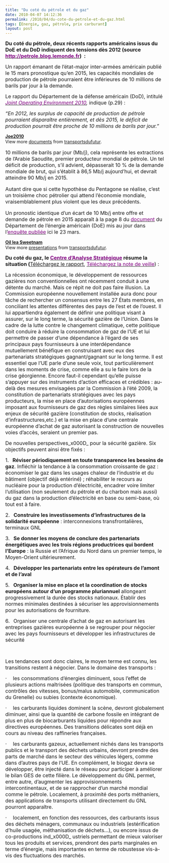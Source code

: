 ```yaml
---
title: "Du coté du pétrole et du gaz"
date: 2010-04-07 14:12:36
permalink: /2010/04/du-cote-du-petrole-et-du-gaz.html
tags: [Energie, gaz, pétrole, prix carburant]
layout: post
---
```


<p><strong><span><font size="3">Du coté du pétrole, deux récents rapports américains issus du DoE et du DoD indiquent des tensions dès 2012 (source </font><a href="http://petrole.blog.lemonde.fr/"><font color="#800080" size="3">http://petrole.blog.lemonde.fr</font></a><font size="3">)  :</font></span></strong></p> <p><font size="3"><span>Un rapport émanant de l’état-major inter-armées américain publié le 15 mars pronostique qu’en 2015, les capacités mondiales de production de pétrole pourraient être inférieures de 10 millions de barils par jour à la demande.</span><span></span></font></p> <p><font size="3"><span>Le rapport du Département de la défense américain (DoD), intitulé <em><a href="http://www.fas.org/man/eprint/joe2010.pdf" target="_blank"><font color="#800080">Joint Operating Environment 2010</font></a>,</em> indique (p.29) :</span><span></span></font></p> <p><font size="3"><em><span>“En 2012, les surplus de capacité de production de pétrole pourraient disparaître entièrement, et dès 2015, le déficit de production pourrait être proche de 10 millions de barils par jour.” </span></em></font></p> <div id="__ss_3655351"><strong><a href="http://www.slideshare.net/transportsdufutur/joe2010" title="Joe2010">Joe2010</a></strong>   <div>View more <a href="http://www.slideshare.net/">documents</a> from <a href="http://www.slideshare.net/transportsdufutur">transportsdufutur</a>.</div></div><span><font size="3"> <p><font size="3"><span>10 millions de barils par jour (Mb/j), cela représente les extractions de l’Arabie Saoudite, premier producteur mondial de pétrole. Un tel déficit de production, s’il advient, dépasserait 10 % de la demande mondiale de brut, qui s’établit à 86,5 Mb/j aujourd’hui, et devrait atteindre 90 Mb/j en 2015.</span><span></span></font></p> <p><font size="3"><span>Autant dire que si cette hypothèse du Pentagone se réalise, c’est un troisième choc pétrolier qui attend l’économie mondiale, vraisemblablement plus violent que les deux précédents.</span></font></p> <p><font size="3"><span></span><span> </span></font></p></font></span>  <!--more-->  <p><span><font size="3">Un pronostic identique d’un écart de 10 Mb/j entre offre et demande de pétrole en 2015 apparaît à la page 8 du </font><a href="https://gabrielplassat.github.io/transportsdufutur/wp-content/uploads/sites/6/2010/04/Sweetnam.pdf" target="_blank"><font color="#800080" size="3">document</font></a><font size="3"> du Département de l’énergie américain (DoE) mis au jour dans l’</font><a href="http://petrole.blog.lemonde.fr/2010/03/23/washington-envisage-un-declin-de-la-production-de-petrole-mondiale-a-partir-de-2011/" target="_blank"><font color="#800080" size="3">enquête publiée</font></a><font size="3"> ici le 23 mars.</font></span></p> <div id="__ss_3655353"><strong><a href="http://www.slideshare.net/transportsdufutur/oil-iea-sweetnam" title="Oil Iea Sweetnam">Oil Iea Sweetnam</a></strong>   <div>View more <a href="http://www.slideshare.net/">presentations</a> from <a href="http://www.slideshare.net/transportsdufutur">transportsdufutur</a>.</div></div> <p><strong><span><font size="3">Du coté du gaz, le </font><a href="http://www.strategie.gouv.fr/article.php3?id_article=1152"><font color="#800080" size="3">Centre d’Analyse Stratégique</font></a><font size="3"> résume la situation (</font></span></strong><span><a href="http://www.strategie.gouv.fr/IMG/pdf/02_rapport_gaz_mars2010.pdf" target="_blank" title="Téléchargez le rapport - Lien ouvrant externe"><font size="3">Téléchargez le rapport</font></a><font size="3">, </font><a href="http://www.strategie.gouv.fr/article.php3?id_article=1154" title="Téléchargez la note de veille 170 - Lien interne"><font color="#800080" size="3">Téléchargez la note de veille</font></a><font size="3">) :</font></span></p> <p><span><font size="3">La récession économique, le développement de ressources gazières non conventionnelles ont récemment conduit à une détente du marché. Mais ce répit ne doit pas faire illusion. La Commission européenne nouvellement installée aura donc pour tâche de rechercher un consensus entre les 27 États membres, en conciliant les attentes différentes des pays de l’est et de l’ouest. Il lui appartiendra également de définir une politique visant à assurer, sur le long terme, la sécurité gazière de l’Union. Dans le cadre de la lutte contre le changement climatique, cette politique doit conduire à réduire la consommation de gaz de l’UE et lui permettre de passer d’une dépendance à l’égard de ses principaux pays fournisseurs à une interdépendance mutuellement bénéfique en construisant avec eux des partenariats stratégiques gagnant/gagnant sur le long terme. Il est essentiel que l’UE parle d’une seule voix, tout particulièrement dans les moments de crise, comme elle a su le faire lors de la crise géorgienne. Encore faut-il cependant qu’elle puisse s’appuyer sur des instruments d’action efficaces et crédibles : au-delà des mesures envisagées par la Commission à l’été 2009, la constitution de partenariats stratégiques avec les pays producteurs, la mise en place d’autorisations européennes imposant aux fournisseurs de gaz des règles similaires liées aux enjeux de sécurité gazière (constitution de stocks, réalisation d’infrastructures,etc.) et la mise en place d’une centrale européenne d’achat de gaz autorisant la construction de nouvelles voies d’accès, seraient un premier pas. </font></span></p> <p><span><font size="3">De nouvelles perspectives_x000D_
pour la sécurité gazière. Six objectifs peuvent ainsi être fixés : </font></span></p> <p><span><span><font size="3">1.</font><span>   </span></span></span><font size="3"><span dir="ltr"><strong><span>Réviser périodiquement en toute transparence les besoins de gaz</span></strong></span><span>. Infléchir la tendance à la consommation croissante de gaz : économiser le gaz dans les usages chaleur de l’industrie et du bâtiment (objectif déjà entériné) ; réhabiliter le recours au nucléaire pour la production d’électricité, encadrer voire limiter l’utilisation (non seulement du pétrole et du charbon mais aussi) du gaz dans la production d’électricité en base ou semi-base, où tout est à faire.</span></font></p> <p><span><span><font size="3">2.</font><span>   </span></span></span><font size="3"><span dir="ltr"><strong><span>Construire les investissements d’infrastructures de la solidarité européenne</span></strong></span><span> : interconnexions transfrontalières, terminaux GNL</span></font></p> <p><span><span><font size="3">3.</font><span>   </span></span></span><font size="3"><span dir="ltr"><strong><span>Se donner les moyens de conclure des partenariats énergétiques avec les trois régions productrices qui bordent l’Europe</span></strong></span><span> : la Russie et l’Afrique du Nord dans un premier temps, le Moyen-Orient ultérieurement.</span></font></p> <p><span><span><font size="3">4.</font><span>   </span></span></span><font size="3"><span dir="ltr"><strong><span>Développer les partenariats entre les opérateurs de l’amont et de l’aval</span></strong></span><span></span></font></p> <p><span><span><font size="3">5.</font><span>   </span></span></span><font size="3"><span dir="ltr"><strong><span>Organiser la mise en place et la coordination de stocks européens autour d’un programme pluriannuel</span></strong></span><span> allongeant progressivement la durée des stocks nationaux. Établir des normes minimales destinées à sécuriser les approvisionnements pour les autorisations de fourniture.</span></font></p> <p><span><span><font size="3">6.</font><span>   </span></span></span><span dir="ltr"><span><font size="3">Organiser une centrale d’achat de gaz en autorisant les entreprises gazières européenne à se regrouper pour négocier avec les pays fournisseurs et développer les infrastructures de sécurité</font></span></span></p> <p><span><font size="3"> </font></span></p> <p><span><font size="3">Les tendances sont donc claires, le moyen terme est connu, les transitions restent à négocier. Dans le domaine des transports :</font></span></p> <p><span><span><font size="3">·</font><span>     </span></span></span><span dir="ltr"><span><font size="3">les consommations d’énergies diminuent, sous l’effet de plusieurs actions maîtrisées (politique des transports en commun, contrôles des vitesses, bonus/malus automobile, communication du Grenelle) ou subies (contexte économique).</font></span></span></p> <p><span><span><font size="3">·</font><span>     </span></span></span><span dir="ltr"><span><font size="3">les carburants liquides dominent la scène, devront globalement diminuer, ainsi que la quantité de carbone fossile en intégrant de plus en plus de biocarburants liquides pour répondre aux directives européennes. Des transitions délicates sont déjà en cours au niveau des raffineries françaises.</font></span></span></p> <p><span><span><font size="3">·</font><span>     </span></span></span><span dir="ltr"><span><font size="3">les carburants gazeux, actuellement nichés dans les transports publics et le transport des déchets urbains, devront prendre des parts de marché dans le secteur des véhicules légers, comme dans d’autres pays de l’UE. En complément, le biogaz devra se développer, être injecté dans le réseau pour participer à améliorer le bilan GES de cette filière. Le développement du GNL permet, entre autre, d’augmenter les approvisionnements intercontinentaux, et de se rapprocher d’un marché mondial comme le pétrole. Localement, à proximité des ports méthaniers, des applications de transports utilisant directement du GNL pourront apparaître.</font></span></span></p> <p><span><span><font size="3">·</font><span>     </span></span></span><span dir="ltr"><span><font size="3">localement, en fonction des ressources, des carburants issus des déchets ménagers, communaux ou industriels (estérification d’huile usagée, méthanisation de déchets…), ou encore issus de co-productions ind_x000D_
ustriels permettant de mieux valoriser tous les produits et services, prendront des parts marginales en terme d’énergie, mais importantes en terme de robustesse vis-à-vis des fluctuations des marchés.</font></span></span></p><span dir="ltr"><span><span><br /></span></span></span> <p><span dir="ltr"><span></span></span> </p>
